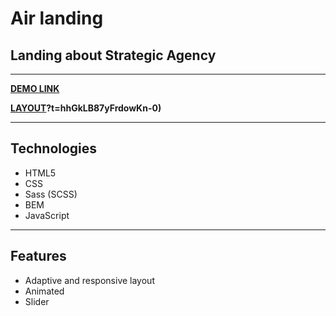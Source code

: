 # **Air landing**

## Landing about Strategic Agency
___

**[DEMO LINK](https://barantarasnew.github.io/Air-landing/)**

**[LAYOUT](https://www.figma.com/file/7qwsWggv9BAxMi2VPhBuPr/Air-(formerly-Dia))?t=hhGkLB87yFrdowKn-0)**
___
## **Technologies**
+ HTML5
+ CSS
+ Sass (SCSS)
+ BEM
+ JavaScript

___

## **Features**
  + Adaptive and responsive layout
  + Animated
  + Slider
